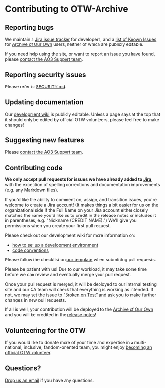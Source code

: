 # Contributing to OTW-Archive

## Reporting bugs

We maintain a [Jira issue tracker](https://otwarchive.atlassian.net) for developers,
and a [list of Known Issues](https://archiveofourown.org/known_issues) for
[Archive of Our Own](https://archiveofourown.org) users, neither of which are
publicly editable.

If you need help using the site, or want to report an issue you have found,
please [contact the AO3 Support team](https://archiveofourown.org/support).


## Reporting security issues

Please refer to [SECURITY.md](https://github.com/otwcode/otwarchive/blob/master/SECURITY.md).


## Updating documentation

Our [development wiki](https://github.com/otwcode/otwarchive/wiki) is publicly
editable. Unless a page says at the top that it should only be edited by
official OTW volunteers, please feel free to make changes!


## Suggesting new features

Please [contact the AO3 Support team](https://archiveofourown.org/support).


## Contributing code

**We only accept pull requests for issues we have already added to [Jira](https://otwarchive.atlassian.net)**,
with the exception of spelling corrections and documentation improvements
(e.g. any Markdown files). 

If you'd like the ability to comment on, assign, and transition issues, 
you're welcome to create a Jira account! (It makes things a bit easier for us
on the organizational side if the Full Name on your Jira account either closely
matches the name you'd like us to credit in the release notes or includes it in
parentheses, e.g. "Nickname (CREDIT NAME).") We'll give you permissions when
you create your first pull request.

Please check out our development wiki for more information on:

- [how to set up a development environment](https://github.com/otwcode/otwarchive/wiki)
- [code conventions](https://github.com/otwcode/otwarchive/wiki/Commit-policy)

Please follow the checklist on [our template](https://github.com/otwcode/otwarchive/blob/master/.github/PULL_REQUEST_TEMPLATE.md) when submitting pull requests.

Please be patient with us! Due to our workload, it may take some time before we
can review and eventually merge your pull request.

Once your pull request is merged, it will be deployed to our internal testing site
and our QA team will check that everything is working as intended. If not, we may
set the issue to ["Broken on Test"](https://github.com/otwcode/otwarchive/wiki/Issue-Tracking-with-Jira)
and ask you to make further changes in new pull requests.

If all is well, your contribution will be deployed to the [Archive of Our Own](https://archiveofourown.org)
and you will be credited in the [release notes](https://archiveofourown.org/admin_posts?tag=1)!


## Volunteering for the OTW

If you would like to donate more of your time and expertise in a multi-national,
inclusive, fandom-oriented team, you might enjoy [becoming an official OTW volunteer](http://transformativeworks.org/how-you-can-help/volunteer).


## Questions?

[Drop us an email](mailto:otw-coders@transformativeworks.org) if you have any questions.
